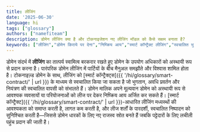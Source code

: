 ```yaml
---
title: लीजिंग
date: '2025-06-30'
language: hi
tags: ["glossary"]
authors: ["namefiteam"]
description: डोमेन लीजिंग क्या है और टोकनाइजेशन नए लीजिंग मॉडल को कैसे सक्षम बनाता है?
keywords: ["लीजिंग","डोमेन किराये पर देना","निष्क्रिय आय","स्मार्ट कॉन्ट्रैक्ट लीजिंग","स्वचालित भुगतान"]
---
```


डोमेन संदर्भ में **लीजिंग** का तात्पर्य स्वामित्व बरकरार रखते हुए डोमेन के उपयोग अधिकारों को अस्थायी रूप से प्रदान करना है। पारंपरिक डोमेन लीजिंग में पार्टियों के बीच मैनुअल समझौते और विश्वास शामिल होता है। टोकनाइज़्ड डोमेन के साथ, लीजिंग को [स्मार्ट कॉन्ट्रैक्ट्स]({{ '/hi/glossary/smart-contract/' | url }}) के माध्यम से स्वचालित किया जा सकता है जो भुगतान, अवधि प्रवर्तन और नियंत्रण की स्वचालित वापसी को संभालते हैं। डोमेन मालिक अपने मूल्यवान डोमेन को अस्थायी रूप से आवश्यक व्यवसायों या परियोजनाओं को लीज पर देकर निष्क्रिय आय अर्जित कर सकते हैं। [स्मार्ट कॉन्ट्रैक्ट]({{ '/hi/glossary/smart-contract/' | url }})-आधारित लीजिंग मध्यस्थों की आवश्यकता को समाप्त करती है, लागत कम करती है, और लीज शर्तों के पारदर्शी, स्वचालित निष्पादन को सुनिश्चित करती है—जिससे डोमेन धारकों के लिए नए राजस्व स्रोत बनते हैं जबकि पट्टेदारों के लिए लचीली पहुंच प्रदान की जाती है।